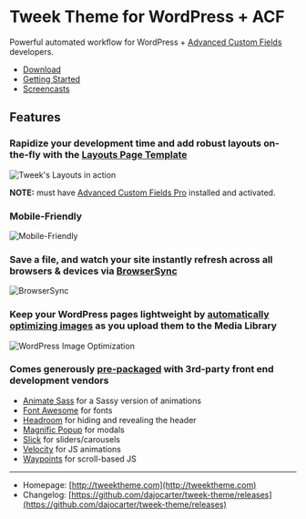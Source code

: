 # Tweek Theme for WordPress + ACF

Powerful automated workflow for WordPress + [Advanced Custom Fields](http://advancedcustomfields.com) developers.

- [Download](https://github.com/dajocarter/tweek-theme/archive/master.zip)
- [Getting Started](http://tweektheme.com/getting-started.html)
- [Screencasts](http://tweektheme.com/screencasts.html)

## Features

### Rapidize your development time and add robust layouts on-the-fly with the [Layouts Page Template](http://tweektheme.com/docs/advanced/#layouts)

![Tweek's Layouts in action](http://tweektheme.com/assets/img/marketing-page.gif)

**NOTE:** must have [Advanced Custom Fields Pro](http://www.advancedcustomfields.com/pro) installed and activated.

### Mobile-Friendly

![Mobile-Friendly](http://tweektheme.com/assets/img/mobile-friendly.gif)

### Save a file, and watch your site instantly refresh across all browsers & devices via [BrowserSync](http://www.browsersync.io/)

![BrowserSync](http://tweektheme.com/assets/img/browsersync.gif)

### Keep your WordPress pages lightweight by [automatically optimizing images](https://github.com/gruntjs/grunt-contrib-imagemin) as you upload them to the Media Library

![WordPress Image Optimization](http://tweektheme.com/assets/img/image-optimization.gif)

### Comes generously [pre-packaged](https://github.com/dajocarter/tweek-theme/blob/master/package.json) with 3rd-party front end development vendors

* [Animate Sass](https://github.com/tgdev/animate-sass) for a Sassy version of animations
* [Font Awesome](https://github.com/FortAwesome/Font-Awesome) for fonts
* [Headroom](https://github.com/WickyNilliams/headroom.js) for hiding and revealing the header
* [Magnific Popup](https://github.com/dimsemenov/Magnific-Popup) for modals
* [Slick](https://github.com/kenwheeler/slick) for sliders/carousels
* [Velocity](https://github.com/julianshapiro/velocity) for JS animations
* [Waypoints](https://github.com/imakewebthings/waypoints) for scroll-based JS

---

- Homepage: [http://tweektheme.com](http://tweektheme.com)
- Changelog: [https://github.com/dajocarter/tweek-theme/releases](https://github.com/dajocarter/tweek-theme/releases)